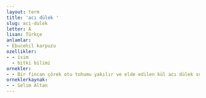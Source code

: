 ```yaml
---
layout: term
title: 'acı dülek '
slug: aci-dulek
letter: A
lisan: Türkçe
anlamlar:
- Ebucehil karpuzu
ozellikler:
- - isim
  - bitki bilimi
ornekler:
- - Bir fincan çörek otu tohumu yakılır ve elde edilen kül acı dülek suyu ile karıştırılarak uygulanır.
orneklerkaynak:
- - Selim Altan
---
```

